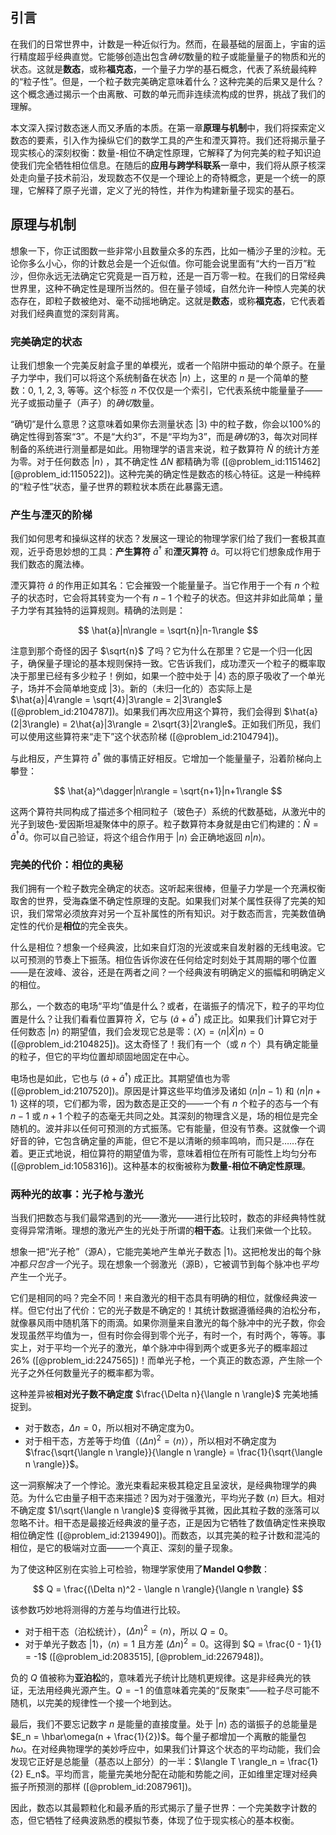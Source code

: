 ## 引言
在我们的日常世界中，计数是一种近似行为。然而，在最基础的层面上，宇宙的运行精度超乎经典直觉。它能够创造出包含*确切*数量的粒子或能量量子的物质和光的状态。这就是**数态**，或称**福克态**，一个量子力学的基石概念，代表了系统最纯粹的“粒子性”。但是，一个粒子数完美确定意味着什么？这种完美的后果又是什么？这个概念通过揭示一个由离散、可数的单元而非连续流构成的世界，挑战了我们的理解。

本文深入探讨数态迷人而又矛盾的本质。在第一章**原理与机制**中，我们将探索定义数态的要素，引入作为操纵它们的数学工具的产生和湮灭算符。我们还将揭示量子现实核心的深刻权衡：数量-相位不确定性原理，它解释了为何完美的粒子知识迫使我们完全牺牲相位信息。在随后的**应用与跨学科联系**一章中，我们将从原子核深处走向量子技术前沿，发现数态不仅是一个理论上的奇特概念，更是一个统一的原理，它解释了原子光谱，定义了光的特性，并作为构建新量子现实的基石。

## 原理与机制

想象一下，你正试图数一些非常小且数量众多的东西，比如一桶沙子里的沙粒。无论你多么小心，你的计数总会是一个近似值。你可能会说里面有“大约一百万”粒沙，但你永远无法确定它究竟是一百万粒，还是一百万零一粒。在我们的日常经典世界里，这种不确定性是理所当然的。但在量子领域，自然允许一种惊人完美的状态存在，即粒子数被绝对、毫不动摇地确定。这就是**数态**，或称**福克态**，它代表着对我们经典直觉的深刻背离。

### 完美确定的状态

让我们想象一个完美反射盒子里的单模光，或者一个陷阱中振动的单个原子。在量子力学中，我们可以将这个系统制备在状态 $|n\rangle$ 上，这里的 $n$ 是一个简单的整数：0, 1, 2, 3, 等等。这个标签 $n$ 不仅仅是一个索引，它代表系统中能量量子——光子或振动量子（声子）的*确切*数量。

“确切”是什么意思？这意味着如果你去测量状态 $|3\rangle$ 中的粒子数，你会以100%的确定性得到答案“3”。不是“大约3”，不是“平均为3”，而是*确切*的3，每次对同样制备的系统进行测量都是如此。用物理学的语言来说，粒子数算符 $\hat{N}$ 的统计方差为零。对于任何数态 $|n\rangle$ ，其不确定性 $\Delta N$ 都精确为零 ([@problem_id:1151462] [@problem_id:1150522])。这种完美的确定性是数态的核心特征。这是一种纯粹的“粒子性”状态，量子世界的颗粒状本质在此暴露无遗。

### 产生与湮灭的阶梯

我们如何思考和操纵这样的状态？发展这一理论的物理学家们给了我们一套极其直观，近乎奇思妙想的工具：**产生算符** $\hat{a}^\dagger$ 和**湮灭算符** $\hat{a}$。可以将它们想象成作用于我们数态的魔法棒。

湮灭算符 $\hat{a}$ 的作用正如其名：它会摧毁一个能量量子。当它作用于一个有 $n$ 个粒子的状态时，它会将其转变为一个有 $n-1$ 个粒子的状态。但这并非如此简单；量子力学有其独特的运算规则。精确的法则是：

$$
\hat{a}|n\rangle = \sqrt{n}|n-1\rangle
$$

注意到那个奇怪的因子 $\sqrt{n}$ 了吗？它为什么在那里？它是一个归一化因子，确保量子理论的基本规则保持一致。它告诉我们，成功湮灭一个粒子的概率取决于那里已经有多少粒子！例如，如果一个腔中处于 $|4\rangle$ 态的原子吸收了一个单光子，场并不会简单地变成 $|3\rangle$。新的（未归一化的）态实际上是 $\hat{a}|4\rangle = \sqrt{4}|3\rangle = 2|3\rangle$ ([@problem_id:2104787])。如果我们再次应用这个算符，我们会得到 $\hat{a}(2|3\rangle) = 2\hat{a}|3\rangle = 2\sqrt{3}|2\rangle$。正如我们所见，我们可以使用这些算符来“走下”这个状态阶梯 ([@problem_id:2104794])。

与此相反，产生算符 $\hat{a}^\dagger$ 做的事情正好相反。它增加一个能量量子，沿着阶梯向上攀登：

$$
\hat{a}^\dagger|n\rangle = \sqrt{n+1}|n+1\rangle
$$

这两个算符共同构成了描述多个相同粒子（玻色子）系统的代数基础，从激光中的光子到玻色-爱因斯坦凝聚体中的原子。粒子数算符本身就是由它们构建的：$\hat{N} = \hat{a}^\dagger \hat{a}$。你可以自己验证，将这个组合作用于 $|n\rangle$ 会正确地返回 $n|n\rangle$。

### 完美的代价：相位的奥秘

我们拥有一个粒子数完全确定的状态。这听起来很棒，但量子力学是一个充满权衡取舍的世界，受海森堡不确定性原理的支配。如果我们对某个属性获得了完美的知识，我们常常必须放弃对另一个互补属性的所有知识。对于数态而言，完美数值确定性的代价是**相位**的完全丧失。

什么是相位？想象一个经典波，比如来自灯泡的光波或来自发射器的无线电波。它以可预测的节奏上下振荡。相位告诉你波在任何给定时刻处于其周期的哪个位置——是在波峰、波谷，还是在两者之间？一个经典波有明确定义的振幅和明确定义的相位。

那么，一个数态的电场“平均”值是什么？或者，在谐振子的情况下，粒子的平均位置是什么？让我们看看位置算符 $\hat{X}$，它与 $(\hat{a} + \hat{a}^\dagger)$ 成正比。如果我们计算它对于任何数态 $|n\rangle$ 的期望值，我们会发现它总是零：$\langle X \rangle = \langle n|\hat{X}|n\rangle = 0$ ([@problem_id:2104825])。这太奇怪了！我们有一个（或 $n$ 个）具有确定能量的粒子，但它的平均位置却顽固地固定在中心。

电场也是如此，它也与 $(\hat{a} + \hat{a}^\dagger)$ 成正比。其期望值也为零 ([@problem_id:2107520])。原因是计算这些平均值涉及诸如 $\langle n | n-1 \rangle$ 和 $\langle n | n+1 \rangle$ 这样的项，它们都为零，因为数态是正交的——一个有 $n$ 个粒子的态与一个有 $n-1$ 或 $n+1$ 个粒子的态毫无共同之处。其深刻的物理含义是，场的相位是完全随机的。波并非以任何可预测的方式振荡。它有能量，但没有节奏。这就像一个调好音的钟，它包含确定量的声能，但它不是以清晰的频率鸣响，而只是……存在着。更正式地说，相位算符的期望值为零，意味着相位在所有可能性上均匀分布 ([@problem_id:1058316])。这种基本的权衡被称为**数量-相位不确定性原理**。

### 两种光的故事：光子枪与激光

当我们把数态与我们最常遇到的光——激光——进行比较时，数态的非经典特性就变得异常清晰。理想的激光产生的光处于所谓的**相干态**。让我们来做一个比较。

想象一把“光子枪”（源A），它能完美地产生单光子数态 $|1\rangle$。这把枪发出的每个脉冲都*只包含一个*光子。现在想象一个弱激光（源B），它被调节到每个脉冲也*平均*产生一个光子。

它们是相同的吗？完全不同！来自激光的相干态具有明确的相位，就像经典波一样。但它付出了代价：它的光子数是不确定的！其统计数据遵循经典的泊松分布，就像暴风雨中随机落下的雨滴。如果你测量来自激光的每个脉冲中的光子数，你会发现虽然平均值为一，但有时你会得到零个光子，有时一个，有时两个，等等。事实上，对于平均一个光子的激光，单个脉冲中得到两个或更多光子的概率超过26% ([@problem_id:2247565])！而单光子枪，一个真正的数态源，产生除一个光子之外任何数量光子的概率都为零。

这种差异被**相对光子数不确定度** $\frac{\Delta n}{\langle n \rangle}$ 完美地捕捉到。
-   对于数态，$\Delta n=0$，所以相对不确定度为0。
-   对于相干态，方差等于均值（$\left(\Delta n\right)^2 = \langle n \rangle$），所以相对不确定度为 $\frac{\sqrt{\langle n \rangle}}{\langle n \rangle} = \frac{1}{\sqrt{\langle n \rangle}}$。

这一洞察解决了一个悖论。激光束看起来极其稳定且呈波状，是经典物理学的典范。为什么它由量子相干态来描述？因为对于强激光，平均光子数 $\langle n \rangle$ 巨大。相对不确定度 $1/\sqrt{\langle n \rangle}$ 变得微乎其微，因此其粒子数的涨落可以忽略不计。相干态是最接近经典波的量子态，正是因为它牺牲了数值确定性来换取相位确定性 ([@problem_id:2139490])。而数态，以其完美的粒子计数和混沌的相位，是它的极端对立面——一个真正、深刻的量子现象。

为了使这种区别在实验上可检验，物理学家使用了**Mandel Q参数**：

$$
Q = \frac{(\Delta n)^2 - \langle n \rangle}{\langle n \rangle}
$$

该参数巧妙地将测得的方差与均值进行比较。
-   对于相干态（泊松统计），$(\Delta n)^2 = \langle n \rangle$，所以 $Q = 0$。
-   对于单光子数态 $|1\rangle$，$\langle n \rangle = 1$ 且方差 $(\Delta n)^2 = 0$。这得到 $Q = \frac{0 - 1}{1} = -1$ ([@problem_id:2083515], [@problem_id:2267948])。

负的 $Q$ 值被称为**亚泊松**的，意味着光子统计比随机更规律。这是非经典光的铁证，无法用经典光源产生。$Q=-1$ 的值意味着完美的“反聚束”——粒子尽可能不随机，以完美的规律性一个接一个地到达。

最后，我们不要忘记数字 $n$ 是能量的直接度量。处于 $|n\rangle$ 态的谐振子的总能量是 $E_n = \hbar\omega(n + \frac{1}{2})$。每个量子都增加一个离散的能量包 $\hbar\omega$。在对经典物理学的美妙呼应中，如果我们计算这个状态的平均动能，我们会发现它正好是总能量（基态以上部分）的一半：$\langle T \rangle_n = \frac{1}{2} E_n$。平均而言，能量完美地分配在动能和势能之间，正如维里定理对经典振子所预测的那样 ([@problem_id:2087961])。

因此，数态以其最颗粒化和最矛盾的形式揭示了量子世界：一个完美数字计数的态，但它牺牲了经典波熟悉的模拟节奏，体现了位于现实核心的基本权衡。

